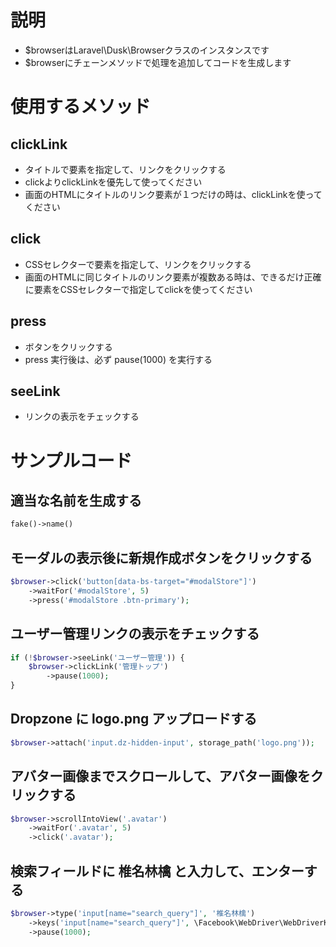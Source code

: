 # 説明
- $browserはLaravel\Dusk\Browserクラスのインスタンスです
- $browserにチェーンメソッドで処理を追加してコードを生成します

# 使用するメソッド
## clickLink
- タイトルで要素を指定して、リンクをクリックする
- clickよりclickLinkを優先して使ってください
- 画面のHTMLにタイトルのリンク要素が１つだけの時は、clickLinkを使ってください

## click
- CSSセレクターで要素を指定して、リンクをクリックする
- 画面のHTMLに同じタイトルのリンク要素が複数ある時は、できるだけ正確に要素をCSSセレクターで指定してclickを使ってください

## press
- ボタンをクリックする
- press 実行後は、必ず pause(1000) を実行する

## seeLink
- リンクの表示をチェックする

# サンプルコード
## 適当な名前を生成する
```php
fake()->name()
```

## モーダルの表示後に新規作成ボタンをクリックする
```php
$browser->click('button[data-bs-target="#modalStore"]')
	->waitFor('#modalStore', 5)
	->press('#modalStore .btn-primary');
```

## ユーザー管理リンクの表示をチェックする
```php
if (!$browser->seeLink('ユーザー管理')) {
	$browser->clickLink('管理トップ')
		->pause(1000);
}
```

## Dropzone に logo.png アップロードする
```php
$browser->attach('input.dz-hidden-input', storage_path('logo.png'));
```

## アバター画像までスクロールして、アバター画像をクリックする
```php
$browser->scrollIntoView('.avatar')
	->waitFor('.avatar', 5)
	->click('.avatar');
```

## 検索フィールドに 椎名林檎 と入力して、エンターする
```php
$browser->type('input[name="search_query"]', '椎名林檎')
	->keys('input[name="search_query"]', \Facebook\WebDriver\WebDriverKeys::ENTER)
	->pause(1000);
```
